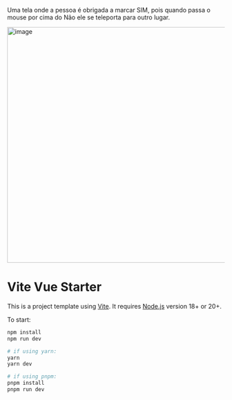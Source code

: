 Uma tela onde a pessoa é obrigada a marcar SIM, pois quando passa o mouse por cima do Não ele se teleporta para outro lugar.

<img width="681" height="545" alt="image" src="https://github.com/user-attachments/assets/c753d91a-8dd8-4f53-bebc-eaf87b652534" />


# Vite Vue Starter

This is a project template using [Vite](https://vitejs.dev/). It requires [Node.js](https://nodejs.org) version 18+ or 20+.

To start:

```sh
npm install
npm run dev

# if using yarn:
yarn
yarn dev

# if using pnpm:
pnpm install
pnpm run dev
```
